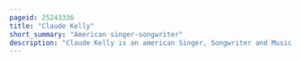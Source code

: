 ```yaml
---
pageid: 25243336
title: "Claude Kelly"
short_summary: "American singer-songwriter"
description: "Claude Kelly is an american Singer, Songwriter and Music Producer. He is a four-time Grammy Award Nominee and has written or co-written Songs for ariana Grande Bruno Mars christina Aguilera Whitney Houston kelly clarkson and one Direction. He and Chuck Harmony make up the R & B Duo Louis York, and founded the Music collective Weirdo Workshop."
---
```


